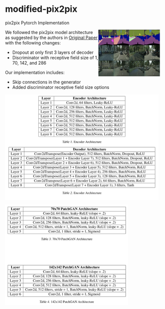 # modified-pix2pix
pix2pix Pytorch Implementation

<img src='imgs/test_image.png' align="right" width=200>


We followed the pix2pix model architecture as suggested by the authors in [Original Paper](https://arxiv.org/abs/1611.07004) with the following changes: <br>
* Dropout at only first 3 layers of decoder <br>
* Discriminator with receptive field size of 1, 70, 142, and 286

Our implementation includes: <br>
* Skip connections in the generator <br>
* Added discriminator receptive field size options

<img src='imgs/architecture.png' align="center" width=500> <br>

<img src='imgs/discriminator.png' align="center" width=400>